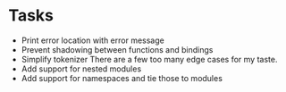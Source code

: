 # Tasks

- Print error location with error message
- Prevent shadowing between functions and bindings
- Simplify tokenizer
  There are a few too many edge cases for my taste.
- Add support for nested modules
- Add support for namespaces and tie those to modules
